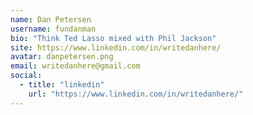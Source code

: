 ```yaml
---
name: Dan Petersen
username: fundanman
bio: "Think Ted Lasso mixed with Phil Jackson"
site: https://www.linkedin.com/in/writedanhere/
avatar: danpetersen.png
email: writedanhere@gmail.com
social:
  - title: "linkedin"
    url: "https://www.linkedin.com/in/writedanhere/"
---
```

